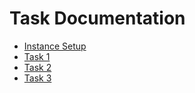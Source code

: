 # Task Documentation
- [Instance Setup](docs/task-1.md)
- [Task 1](docs/task-1.md)
- [Task 2](docs/task-2.md)
- [Task 3](docs/task-3.md)

